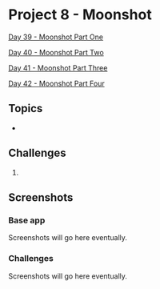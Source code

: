 #  Project 8 - Moonshot

[Day 39 - Moonshot Part One](https://www.hackingwithswift.com/100/swiftui/39)

[Day 40 - Moonshot Part Two](https://www.hackingwithswift.com/100/swiftui/40)

[Day 41 - Moonshot Part Three](https://www.hackingwithswift.com/100/swiftui/41)

[Day 42 - Moonshot Part Four](https://www.hackingwithswift.com/100/swiftui/42)

## Topics

* 

## Challenges

1. 

## Screenshots

### Base app

Screenshots will go here eventually.

<!--<p float="left">-->
<!--    <img src="screenshots/wordscramble01.png" alt="Word Scramble Base Picture 1" width="341">-->
<!--    <img src="screenshots/wordscramble02.png" alt="Word Scramble Base Picture 2" width="341">-->
<!--</p>-->

### Challenges

Screenshots will go here eventually.

<!--<p float="left">-->
<!--    <img src="screenshots/wordscramble-challenge01.png" alt="Word Scramble Challenge Picture 1" width="341">-->
<!--    <img src="screenshots/wordscramble-challenge02.png" alt="Word Scramble Challenge Picture 2" width="341">-->
<!--</p>-->

